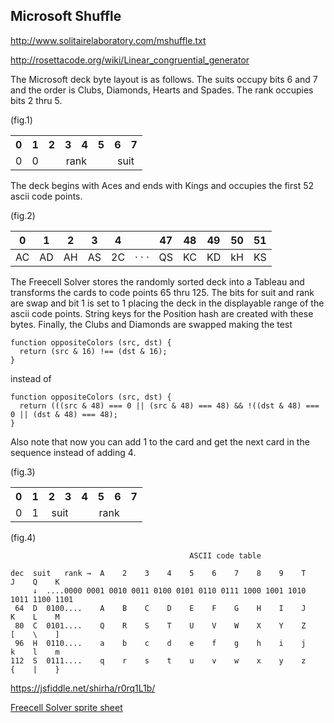 
## Microsoft Shuffle

http://www.solitairelaboratory.com/mshuffle.txt

http://rosettacode.org/wiki/Linear_congruential_generator



The Microsoft deck byte layout is as follows. The suits occupy bits 6 and 7 and the order is Clubs, Diamonds, Hearts and Spades. The rank occupies bits 2 thru 5.  

(fig.1)
<table>
<tr><th>0<th>1<th>2<th>3<th>4<th>5<th>6<th>7
<tr><td>0<td>0<td colspan=4 align=center>rank<td colspan=2 align=center>suit
</table>

The deck begins with Aces and ends with Kings and occupies the first 52 ascii code points.

(fig.2)

| 0 | 1 | 2 | 3 | 4 |  | 47 | 48 | 49 | 50 | 51 |
| --- | --- | --- | --- | --- | --- | --- | --- | --- | --- | --- |
| AC | AD | AH | AS | 2C | · · · | QS | KC | KD | kH | KS |

The Freecell Solver stores the randomly sorted deck into a Tableau and transforms the cards to code points 65 thru 125. The bits for suit and rank are swap and bit 1 is set to 1 placing the deck in the displayable range of the ascii code points. String keys for the Position hash are created with these bytes. Finally, the Clubs and Diamonds are swapped making the test

``` 
function oppositeColors (src, dst) {  
  return (src & 16) !== (dst & 16); 
}
```

instead of

``` 
function oppositeColors (src, dst) { 
  return (((src & 48) === 0 || (src & 48) === 48) && !((dst & 48) === 0 || (dst & 48) === 48);
}
```

Also note that now you can add 1 to the card and get the next card in the sequence instead of adding 4.

(fig.3)
<table>
<tr><th>0<th>1<th>2<th>3<th>4<th>5<th>6<th>7
<tr><td>0<td>1<td colspan=2 align=center>suit<td colspan=4 align=center>rank
</table>

(fig.4)
```
                                        ASCII code table

dec  suit   rank →  A    2    3    4    5    6    7    8    9    T    J    Q    K
     ↓  ....0000 0001 0010 0011 0100 0101 0110 0111 1000 1001 1010 1011 1100 1101
 64  D  0100....    A    B    C    D    E    F    G    H    I    J    K    L    M
 80  C  0101....    Q    R    S    T    U    V    W    X    Y    Z    [    \    ]
 96  H  0110....    a    b    c    d    e    f    g    h    i    j    k    l    m
112  S  0111....    q    r    s    t    u    v    w    x    y    z    {    |    }
```

https://jsfiddle.net/shirha/r0rq1L1b/


[Freecell Solver sprite sheet](https://github.com/shirha/freecell-mobile/blob/master/i/sheet.png)








